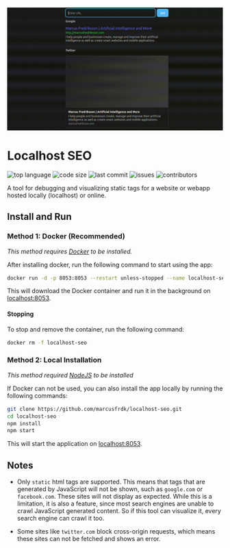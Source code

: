 ![Banner](./assets/localhost-seo.gif)

# Localhost SEO

![top language](https://img.shields.io/github/languages/top/marcusfrdk/localhost-seo)
![code size](https://img.shields.io/github/languages/code-size/marcusfrdk/localhost-seo)
![last commit](https://img.shields.io/github/last-commit/marcusfrdk/localhost-seo)
![issues](https://img.shields.io/github/issues/marcusfrdk/localhost-seo)
![contributors](https://img.shields.io/github/contributors/marcusfrdk/localhost-seo)

A tool for debugging and visualizing static tags for a website or webapp hosted locally (localhost) or online.

## Install and Run

### Method 1: Docker (Recommended)

_This method requires [Docker](https://docs.docker.com/get-docker/) to be installed._

After installing docker, run the following command to start using the app:

```bash
docker run -d -p 8053:8053 --restart unless-stopped --name localhost-seo marcusfrdk/localhost-seo:0.0.10
```

This will download the Docker container and run it in the background on [localhost:8053](http://localhost:8053).

#### Stopping

To stop and remove the container, run the following command:

```bash
docker rm -f localhost-seo
```

### Method 2: Local Installation

_This method required [NodeJS](https://nodejs.org) to be installed_

If Docker can not be used, you can also install the app locally by running the following commands:

```bash
git clone https://github.com/marcusfrdk/localhost-seo.git
cd localhost-seo
npm install
npm start
```

This will start the application on [localhost:8053](http://localhost:8053).

## Notes

- Only `static` html tags are supported. This means that tags that are generated by JavaScript will not be shown, such as `google.com` or `facebook.com`. These sites will not display as expected. While this is a limitation, it is also a feature, since most search engines are unable to crawl JavaScript generated content. So if this tool can visualize it, every search engine can crawl it too.

- Some sites like `twitter.com` block cross-origin requests, which means these sites can not be fetched and shows an error.
